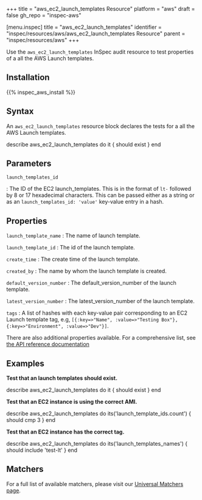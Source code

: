 +++
title = "aws_ec2_launch_templates Resource"
platform = "aws"
draft = false
gh_repo = "inspec-aws"

[menu.inspec]
title = "aws_ec2_launch_templates"
identifier = "inspec/resources/aws/aws_ec2_launch_templates Resource"
parent = "inspec/resources/aws"
+++

Use the `aws_ec2_launch_templates` InSpec audit resource to test properties of a all the AWS Launch templates.

## Installation

{{% inspec_aws_install %}}

## Syntax

An `aws_ec2_launch_templates` resource block declares the tests for a all the AWS Launch templates.

describe aws_ec2_launch_templates do
it { should exist }
end

## Parameters

`launch_templates_id`

: The ID of the EC2 launch_templates. This is in the format of `lt-` followed by 8 or 17 hexadecimal characters.
  This can be passed either as a string or as an `launch_templates_id: 'value'` key-value entry in a hash.

## Properties

`launch_template_name`
: The name of launch template.

`launch_template_id`
: The id of the launch template.

`create_time`
: The create time of the launch template.

`created_by`
: The name by whom the launch template is created.

`default_version_number`
: The default_version_number of the launch template.

`latest_version_number`
: The latest_version_number of the launch template.

`tags`
: A list of hashes with each key-value pair corresponding to an EC2 Launch template tag, e.g, `[{:key=>"Name", :value=>"Testing Box"}, {:key=>"Environment", :value=>"Dev"}]`.

There are also additional properties available. For a comprehensive list, see [the API reference documentation](https://docs.aws.amazon.com/AWSEC2/latest/APIReference/API_Instance.html)

## Examples

**Test that an launch templates should exist.**

 describe aws_ec2_launch_templates do
   it { should exist }
 end

**Test that an EC2 instance is using the correct AMI.**

 describe aws_ec2_launch_templates do
   its('launch_template_ids.count') { should cmp 3 }
 end

**Test that an EC2 instance has the correct tag.**

 describe aws_ec2_launch_templates do
   its('launch_templates_names') { should include 'test-lt' }
 end


## Matchers

For a full list of available matchers, please visit our [Universal Matchers page](https://www.inspec.io/docs/reference/matchers/).
